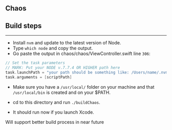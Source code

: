 ## Chaos

## Build steps

---
- Install `nvm` and update to the latest version of Node.
- Type `which node` and copy the output.
-  Go paste the output in chaos/chaos/ViewController.swift line `306`:
```swift
// Set the task parameters
// MARK: Put your NODE v.7.7.4 OR HIGHER path here
task.launchPath = "your path should be something like: /Users/name/.nvm/versions/node/v7.7.4/bin/node"
task.arguments = [scriptPath]
```
- Make sure you have a `/usr/local/` folder on your machine and that `/usr/local/bin` is created and on your $PATH.

- cd to this directory and run `./buildChaos`.
- It should run now if you launch Xcode.


Will support better build process in near future
